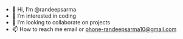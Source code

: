- 👋 Hi, I’m @randeepsarma
- 👀 I’m interested in coding
- 💞️ I’m looking to collaborate on projects
- 📫 How to reach me email or phone-randeepsarma10@gmail.com

<!---
randeepsarma/randeepsarma is a ✨ special ✨ repository because its `README.md` (this file) appears on your GitHub profile.
You can click the Preview link to take a look at your changes.
--->

